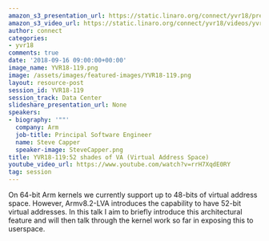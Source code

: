 ```yaml
---
amazon_s3_presentation_url: https://static.linaro.org/connect/yvr18/presentations/yvr18-119.pdf
amazon_s3_video_url: https://static.linaro.org/connect/yvr18/videos/yvr18-119.mp4
author: connect
categories:
- yvr18
comments: true
date: '2018-09-16 09:00:00+00:00'
image_name: YVR18-119.png
image: /assets/images/featured-images/YVR18-119.png
layout: resource-post
session_id: YVR18-119
session_track: Data Center
slideshare_presentation_url: None
speakers:
- biography: '""'
  company: Arm
  job-title: Principal Software Engineer
  name: Steve Capper
  speaker-image: SteveCapper.png
title: YVR18-119:52 shades of VA (Virtual Address Space)
youtube_video_url: https://www.youtube.com/watch?v=rrH7XqdE0RY
tag: session
---
```


On 64-bit Arm kernels we currently support up to 48-bits of virtual address space. However, Armv8.2-LVA introduces the capability to have 52-bit virtual addresses. In this talk I aim to briefly introduce this architectural feature and will then talk through the kernel work so far in exposing this to userspace.